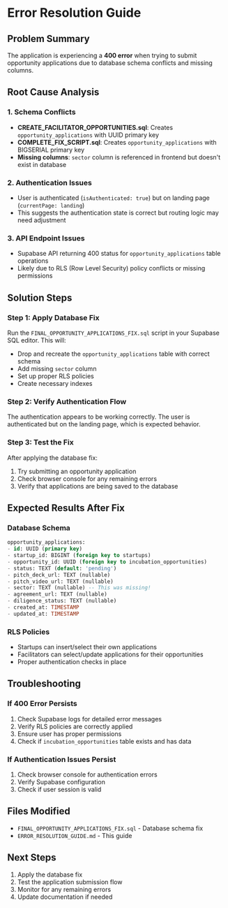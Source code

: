 # Error Resolution Guide

## Problem Summary
The application is experiencing a **400 error** when trying to submit opportunity applications due to database schema conflicts and missing columns.

## Root Cause Analysis

### 1. Schema Conflicts
- **CREATE_FACILITATOR_OPPORTUNITIES.sql**: Creates `opportunity_applications` with UUID primary key
- **COMPLETE_FIX_SCRIPT.sql**: Creates `opportunity_applications` with BIGSERIAL primary key
- **Missing columns**: `sector` column is referenced in frontend but doesn't exist in database

### 2. Authentication Issues
- User is authenticated (`isAuthenticated: true`) but on landing page (`currentPage: landing`)
- This suggests the authentication state is correct but routing logic may need adjustment

### 3. API Endpoint Issues
- Supabase API returning 400 status for `opportunity_applications` table operations
- Likely due to RLS (Row Level Security) policy conflicts or missing permissions

## Solution Steps

### Step 1: Apply Database Fix
Run the `FINAL_OPPORTUNITY_APPLICATIONS_FIX.sql` script in your Supabase SQL editor. This will:
- Drop and recreate the `opportunity_applications` table with correct schema
- Add missing `sector` column
- Set up proper RLS policies
- Create necessary indexes

### Step 2: Verify Authentication Flow
The authentication appears to be working correctly. The user is authenticated but on the landing page, which is expected behavior.

### Step 3: Test the Fix
After applying the database fix:
1. Try submitting an opportunity application
2. Check browser console for any remaining errors
3. Verify that applications are being saved to the database

## Expected Results After Fix

### Database Schema
```sql
opportunity_applications:
- id: UUID (primary key)
- startup_id: BIGINT (foreign key to startups)
- opportunity_id: UUID (foreign key to incubation_opportunities)
- status: TEXT (default: 'pending')
- pitch_deck_url: TEXT (nullable)
- pitch_video_url: TEXT (nullable)
- sector: TEXT (nullable) -- This was missing!
- agreement_url: TEXT (nullable)
- diligence_status: TEXT (nullable)
- created_at: TIMESTAMP
- updated_at: TIMESTAMP
```

### RLS Policies
- Startups can insert/select their own applications
- Facilitators can select/update applications for their opportunities
- Proper authentication checks in place

## Troubleshooting

### If 400 Error Persists
1. Check Supabase logs for detailed error messages
2. Verify RLS policies are correctly applied
3. Ensure user has proper permissions
4. Check if `incubation_opportunities` table exists and has data

### If Authentication Issues Persist
1. Check browser console for authentication errors
2. Verify Supabase configuration
3. Check if user session is valid

## Files Modified
- `FINAL_OPPORTUNITY_APPLICATIONS_FIX.sql` - Database schema fix
- `ERROR_RESOLUTION_GUIDE.md` - This guide

## Next Steps
1. Apply the database fix
2. Test the application submission flow
3. Monitor for any remaining errors
4. Update documentation if needed









